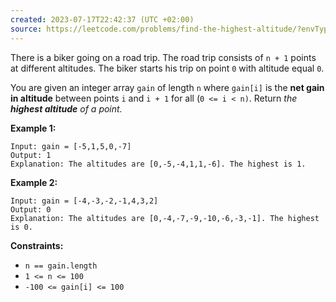```yaml
---
created: 2023-07-17T22:42:37 (UTC +02:00)
source: https://leetcode.com/problems/find-the-highest-altitude/?envType=study-plan-v2&envId=leetcode-75
---
```

There is a biker going on a road trip. The road trip consists of `n + 1` points at different altitudes. The biker starts his trip on point `0` with altitude equal `0`.

You are given an integer array `gain` of length `n` where `gain[i]` is the **net gain in altitude** between points `i` and `i + 1` for all (`0 <= i < n)`. Return _the **highest altitude** of a point._

**Example 1:**

```
Input: gain = [-5,1,5,0,-7]
Output: 1
Explanation: The altitudes are [0,-5,-4,1,1,-6]. The highest is 1.

```

**Example 2:**

```
Input: gain = [-4,-3,-2,-1,4,3,2]
Output: 0
Explanation: The altitudes are [0,-4,-7,-9,-10,-6,-3,-1]. The highest is 0.

```

**Constraints:**

-   `n == gain.length`
-   `1 <= n <= 100`
-   `-100 <= gain[i] <= 100`
